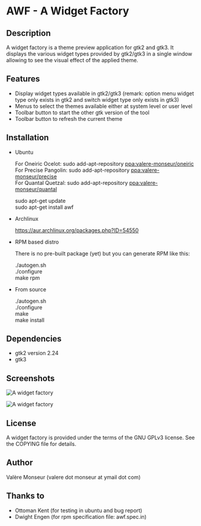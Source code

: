 AWF - A Widget Factory
======================

Description
-----------

A widget factory is a theme preview application for gtk2 and gtk3.
It displays the various widget types provided by gtk2/gtk3 in a single window allowing to see the visual effect of the applied theme.

Features
--------

  * Display widget types available in gtk2/gtk3 (remark: option menu widget type only exists in gtk2 and switch widget type only exists in gtk3)
  * Menus to select the themes available either at system level or user level
  * Toolbar button to start the other gtk version of the tool
  * Toolbar button to refresh the current theme

Installation
------------

  * Ubuntu

    For Oneiric Ocelot: sudo add-apt-repository [ppa:valere-monseur/oneiric](https://launchpad.net/~valere-monseur/+archive/oneiric)  
    For Precise Pangolin: sudo add-apt-repository [ppa:valere-monseur/precise](https://launchpad.net/~valere-monseur/+archive/precise)  
    For Quantal Quetzal: sudo add-apt-repository [ppa:valere-monseur/quantal](https://launchpad.net/~valere-monseur/+archive/quantal)  

    sudo apt-get update  
    sudo apt-get install awf

  * Archlinux

    https://aur.archlinux.org/packages.php?ID=54550

  * RPM based distro

    There is no pre-built package (yet) but you can generate RPM like this:

    ./autogen.sh  
    ./configure  
    make rpm

  * From source

    ./autogen.sh  
    ./configure  
    make  
    make install

Dependencies
------------

  * gtk2 version 2.24
  * gtk3

Screenshots
-----------

![A widget factory](https://github.com/valr/awf/raw/gh-pages/awf-gtk2.jpg)

![A widget factory](https://github.com/valr/awf/raw/gh-pages/awf-gtk3.jpg)

License
-------

  A widget factory is provided under the terms of the GNU GPLv3 license.
  See the COPYING file for details.

Author
------

  Valère Monseur (valere dot monseur at ymail dot com)

Thanks to
---------

  * Ottoman Kent (for testing in ubuntu and bug report)
  * Dwight Engen (for rpm specification file: awf.spec.in)
